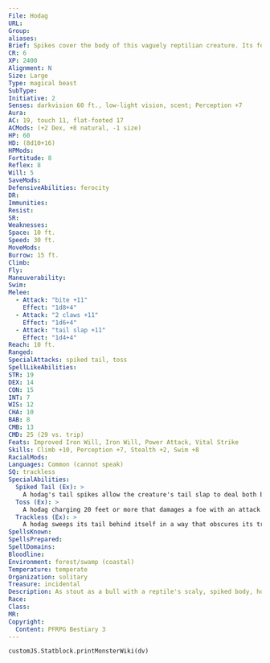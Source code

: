 ```yaml
---
File: Hodag
URL: 
Group: 
aliases: 
Brief: Spikes cover the body of this vaguely reptilian creature. Its fearsome face features dagger-sharp teeth and glowing red eyes.
CR: 6
XP: 2400
Alignment: N
Size: Large
Type: magical beast
SubType: 
Initiative: 2
Senses: darkvision 60 ft., low-light vision, scent; Perception +7
Aura: 
AC: 19, touch 11, flat-footed 17
ACMods: (+2 Dex, +8 natural, -1 size)
HP: 60
HD: (8d10+16)
HPMods: 
Fortitude: 8
Reflex: 8
Will: 5
SaveMods: 
DefensiveAbilities: ferocity
DR: 
Immunities: 
Resist: 
SR: 
Weaknesses: 
Space: 10 ft.
Speed: 30 ft.
MoveMods: 
Burrow: 15 ft.
Climb: 
Fly: 
Maneuverability: 
Swim: 
Melee: 
  - Attack: "bite +11"
    Effect: "1d8+4"
  - Attack: "2 claws +11"
    Effect: "1d6+4"
  - Attack: "tail slap +11"
    Effect: "1d4+4"
Reach: 10 ft.
Ranged: 
SpecialAttacks: spiked tail, toss
SpellLikeAbilities: 
STR: 19
DEX: 14
CON: 15
INT: 7
WIS: 12
CHA: 10
BAB: 8
CMB: 13
CMD: 25 (29 vs. trip)
Feats: Improved Iron Will, Iron Will, Power Attack, Vital Strike
Skills: Climb +10, Perception +7, Stealth +2, Swim +8
RacialMods: 
Languages: Common (cannot speak)
SQ: trackless
SpecialAbilities:
  Spiked Tail (Ex): >
    A hodag's tail spikes allow the creature's tail slap to deal both bludgeoning and piercing damage. A hodag's tail slap is a primary attack.
  Toss (Ex): >
    A hodag charging 20 feet or more that damages a foe with an attack can throw its foe with a special combat maneuver check. The opponent must be corporeal and at least one size category smaller than the hodag. If the combat maneuver check succeeds, the hodag's opponent is thrown 10 feet through the air in a direction chosen by the hodag and falls prone. The hodag can only toss its opponent in a straight line.  If an obstacle prevents the creature's movement, both the creature tossed and the object struck take 1d6 points of damage, and the creature falls prone in the space adjacent to the obstacle. A hodag can also toss an opponent 10 feet up into the air. The victim lands in the same square it started in, falls prone, and takes 1d6 points of damage.
  Trackless (Ex): >
    A hodag sweeps its tail behind itself in a way that obscures its tracks. Attempts to track a hodag have their normal DC increased by +10.
SpellsKnown: 
SpellsPrepared: 
SpellDomains: 
Bloodline: 
Environment: forest/swamp (coastal)
Temperature: temperate
Organization: solitary
Treasure: incidental
Description: As stout as a bull with a reptile's scaly, spiked body, hodags are legendary forest predators that hunt along the edges of civilization in thick woods. Green, gray, and black scales cover the beasts, helping them blend in amid underbrush, and sharp spikes stand along their backs and run down their powerful, dangerous tails. Loggers share stories of being followed by hodags and seeing their glowing red eyes in the otherwise oppressive darkness of the deep forest. In the wintertime, when snow and ice blankets the region, hodags grow a foul-smelling coat of greasy, dark brown fur that sprouts in tufts from between their scales.  Many believe that hodags are not simply strong beasts but rather unique and specific terrors that have lived and hunted certain woodlands for ages. Others living near such wildernesses, however, consider hodags a myth, nothing more than the sort of tall tale that is typical of excitable rural folk. A male hodag measures 10 feet long and weighs 700 pounds.
Race: 
Class: 
MR: 
Copyright:
  Content: PFRPG Bestiary 3
---
```

```dataviewjs
customJS.Statblock.printMonsterWiki(dv)
```
